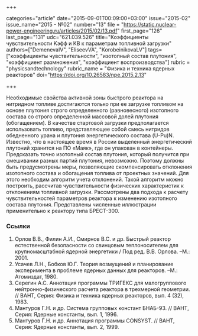 +++

categories="article"
date="2015-09-01T00:09:00+03:00"
issue="2015-02"
issue_name="2015 - №02"
number="13"
file = "https://static.nuclear-power-engineering.ru/articles/2015/02/13.pdf"
first_page="126"
last_page="131"
udc="621.039.526"
title="Коэффициенты чувствительности Kэфф и КВ к параметрам топливной загрузки"
authors=["DemenevaIV", "EliseevVA", "KorobeinikovaLV"]
tags=["коэффициенты чувствительности", "изотопный состав плутония", "коэффициент размножения", "коэффициент воспроизводства"]
rubric = "physicsandtechnology"
rubric_name = "Физика и техника ядерных реакторов"
doi="https://doi.org/10.26583/npe.2015.2.13"

+++

Необходимые свойства активной зоны быстрого реактора на нитридном топливе достигаются только при ее загрузке топливом на основе плутония строго определенного (равновесного) изотопного состава со строго определенной массовой долей плутония (обогащением). В качестве стартовой загрузки предполагается использовать топливо, представляющее собой смесь нитридов обедненного урана и плутония энергетического состава (U-Pu)N. Известно, что в настоящее время в России выделенный энергетический плутоний хранится на ПО «Маяк», где он упакован в контейнеры. Предсказать точно изотопный состав плутония, который получится при смешивании разных партий плутония, невозможно. Поэтому должны быть предусмотрены меры, позволяющие скомпенсировать отклонения изотопного состава и обогащения топлива от проектных значений. Для этого необходим алгоритм учета отклонений. Такой алгоритм можно построить, рассчитав чувствительности физических характеристик к отклонениям топливной загрузки. Рассмотрены два подхода к расчету чувствительностей параметров реактора к изменению изотопного состава плутония. Представлены численные иллюстрации применительно к реактору типа БРЕСТ-300.

### Ссылки

1. Орлов В.В., Филин А.И., Смирнов В.С. и др. Быстрый реактор естественной безопасности со свинцовым теплоносителем для крупномасштабной ядерной энергетики / Под ред. В.В. Орлова. –М.: 2001.
2. Усачев Л.Н., Бобков Ю.Г. Теория возмущений и планирование эксперимента в проблеме ядерных данных для реакторов. –М.: Атомиздат, 1980.
3. Серегин А.С. Аннотация программы ТРИГЕКС для малогруппового нейтронно-физического расчета реактора в трехмерной геометрии. // ВАНТ, Серия: Физика и техника ядерных реакторов, вып. 4 (32), 1983.
4. Мантуров Г.Н. и др. Система групповых констант БНАБ-93. // ВАНТ, Серия: Ядерные константы, вып. 1, 1996.
5. Мантуров Г.Н. и др. Аннотация программы СONSYST. // ВАНТ, Серия: Ядерные константы, вып. 2, 1999.